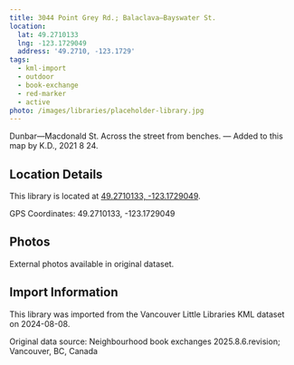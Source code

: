 ```yaml
---
title: 3044 Point Grey Rd.; Balaclava—Bayswater St.
location:
  lat: 49.2710133
  lng: -123.1729049
  address: '49.2710, -123.1729'
tags:
  - kml-import
  - outdoor
  - book-exchange
  - red-marker
  - active
photo: /images/libraries/placeholder-library.jpg
---
```

Dunbar—Macdonald St. 
Across the street from benches.
— Added to this map by K.D., 2021 8 24.  

## Location Details

This library is located at [49.2710133, -123.1729049](https://www.google.com/maps?q=49.2710133,-123.1729049).

GPS Coordinates: 49.2710133, -123.1729049

## Photos

External photos available in original dataset.

## Import Information

This library was imported from the Vancouver Little Libraries KML dataset on 2024-08-08.

Original data source: Neighbourhood book exchanges 2025.8.6.revision; Vancouver, BC, Canada
